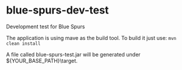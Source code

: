 # blue-spurs-dev-test
Development test for Blue Spurs

The application is using mave as the build tool. To build it just use:
`mvn clean install`

A file called blue-spurs-test.jar will be generated under ${YOUR_BASE_PATH}\target.
